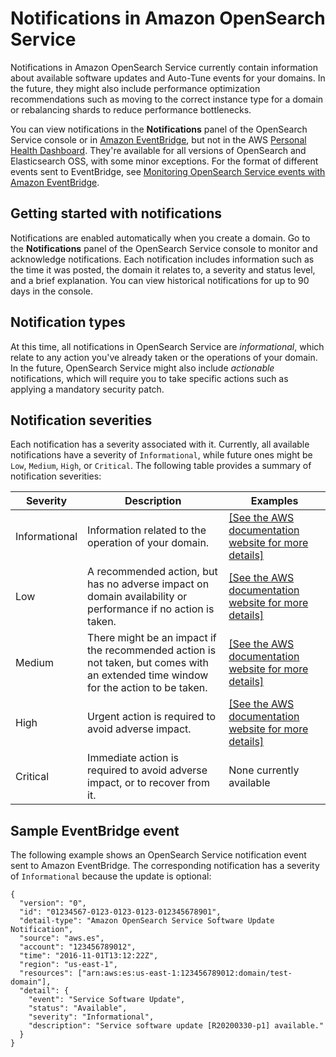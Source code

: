 # Notifications in Amazon OpenSearch Service<a name="managedomains-notifications"></a>

Notifications in Amazon OpenSearch Service currently contain information about available software updates and Auto\-Tune events for your domains\. In the future, they might also include performance optimization recommendations such as moving to the correct instance type for a domain or rebalancing shards to reduce performance bottlenecks\. 

You can view notifications in the **Notifications** panel of the OpenSearch Service console or in [Amazon EventBridge](https://docs.aws.amazon.com/eventbridge/latest/userguide/create-eventbridge-rule.html), but not in the AWS [Personal Health Dashboard](https://docs.aws.amazon.com/health/latest/ug/getting-started-phd.html)\. They're available for all versions of OpenSearch and Elasticsearch OSS, with some minor exceptions\. For the format of different events sent to EventBridge, see [Monitoring OpenSearch Service events with Amazon EventBridge](monitoring-events.md)\.

## Getting started with notifications<a name="managedomains-notifications-start"></a>

Notifications are enabled automatically when you create a domain\. Go to the **Notifications** panel of the OpenSearch Service console to monitor and acknowledge notifications\. Each notification includes information such as the time it was posted, the domain it relates to, a severity and status level, and a brief explanation\. You can view historical notifications for up to 90 days in the console\.

## Notification types<a name="managedomains-notifications-types"></a>

At this time, all notifications in OpenSearch Service are *informational*, which relate to any action you've already taken or the operations of your domain\. In the future, OpenSearch Service might also include *actionable* notifications, which will require you to take specific actions such as applying a mandatory security patch\. 

## Notification severities<a name="managedomains-notifications-severities"></a>

Each notification has a severity associated with it\. Currently, all available notifications have a severity of `Informational`, while future ones might be `Low`, `Medium`, `High`, or `Critical`\. The following table provides a summary of notification severities:


| Severity | Description | Examples | 
| --- | --- | --- | 
| Informational |  Information related to the operation of your domain\.  |  [\[See the AWS documentation website for more details\]](http://docs.aws.amazon.com/opensearch-service/latest/developerguide/managedomains-notifications.html)  | 
| Low |  A recommended action, but has no adverse impact on domain availability or performance if no action is taken\.  |  [\[See the AWS documentation website for more details\]](http://docs.aws.amazon.com/opensearch-service/latest/developerguide/managedomains-notifications.html)  | 
| Medium |  There might be an impact if the recommended action is not taken, but comes with an extended time window for the action to be taken\.  |  [\[See the AWS documentation website for more details\]](http://docs.aws.amazon.com/opensearch-service/latest/developerguide/managedomains-notifications.html)  | 
| High |  Urgent action is required to avoid adverse impact\.  |  [\[See the AWS documentation website for more details\]](http://docs.aws.amazon.com/opensearch-service/latest/developerguide/managedomains-notifications.html)  | 
| Critical |  Immediate action is required to avoid adverse impact, or to recover from it\.   | None currently available | 

## Sample EventBridge event<a name="managedomains-notifications-cloudwatch"></a>

The following example shows an OpenSearch Service notification event sent to Amazon EventBridge\. The corresponding notification has a severity of `Informational` because the update is optional:

```
{
  "version": "0",
  "id": "01234567-0123-0123-0123-012345678901",
  "detail-type": "Amazon OpenSearch Service Software Update Notification",
  "source": "aws.es",
  "account": "123456789012",
  "time": "2016-11-01T13:12:22Z",
  "region": "us-east-1",
  "resources": ["arn:aws:es:us-east-1:123456789012:domain/test-domain"],
  "detail": {
    "event": "Service Software Update",
    "status": "Available",
    "severity": "Informational",
    "description": "Service software update [R20200330-p1] available."
  }
}
```